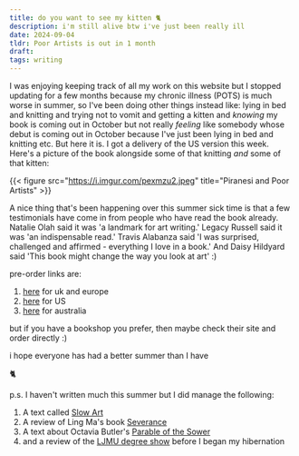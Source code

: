 ```yaml
---
title: do you want to see my kitten 🐈
description: i'm still alive btw i've just been really ill
date: 2024-09-04
tldr: Poor Artists is out in 1 month
draft: 
tags: writing
---
```


I was enjoying keeping track of all my work on this website but I stopped updating for a few months because my chronic illness (POTS) is much worse in summer, so I've been doing other things instead like: lying in bed and knitting and trying not to vomit and getting a kitten and _knowing_ my book is coming out in October but not really _feeling_ like somebody whose debut is coming out in October because I've just been lying in bed and knitting etc. But here it is. I got a delivery of the US version this week. Here's a picture of the book alongside some of that knitting _and_ some of that kitten:

{{< figure src="https://i.imgur.com/pexmzu2.jpeg" title="Piranesi and Poor Artists" >}}

A nice thing that's been happening over this summer sick time is that a few testimonials have come in from people who have read the book already. Natalie Olah said it was 'a landmark for art writing.' Legacy Russell said it was 'an indispensable read.' Travis Alabanza said 'I was surprised, challenged and affirmed - everything I love in a book.' And Daisy Hildyard said 'This book might change the way you look at art' :) 

pre-order links are:

1. [here](https://www.penguin.co.uk/books/455873/poor-artists-by-pube-gabrielle-de-la-puente-and-zarina-muhammad-aka-the-white/9780241633762) for uk and europe
2. [here](https://www.penguinrandomhouse.com/books/761769/poor-artists-by-the-white-pube-zarina-muhammad-and-gabrielle-de-la-puente/) for US
3. [here](https://www.penguin.com.au/books/poor-artists-9781802062526) for australia

but if you have a bookshop you prefer, then maybe check their site and order directly :)

i hope everyone has had a better summer than I have

🐈

p.s. I haven't written much this summer but I did manage the following:

1. A text called [Slow Art](https://thewhitepube.co.uk/texts/2024/slow-art/) 
2. A review of Ling Ma's book [Severance](https://thewhitepube.co.uk/texts/2024/severance/)
3. A text about Octavia Butler's [Parable of the Sower](https://thewhitepube.co.uk/texts/2024/parable-of-the-sower/)
4. and a review of the [LJMU degree show](https://thewhitepube.co.uk/texts/2024/ljmu-degree-show/) before I began my hibernation 

